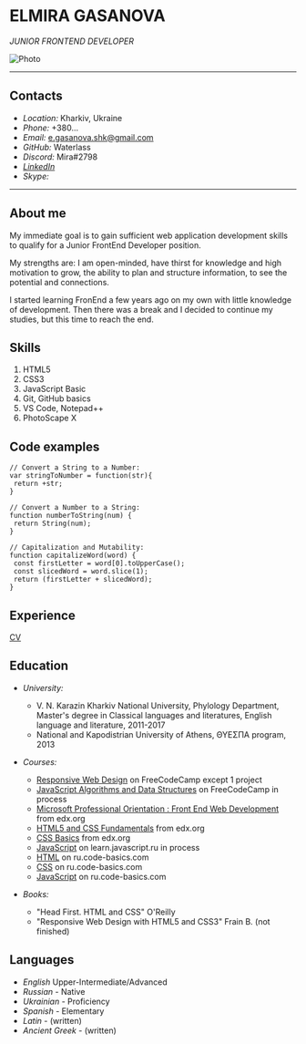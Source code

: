 # ELMIRA GASANOVA

_JUNIOR FRONTEND DEVELOPER_

![Photo](https://user-images.githubusercontent.com/43781679/149542459-4a8796bf-9d50-4128-8a1d-8e6a97957f8d.jpg)

---

## Contacts

- _Location:_ Kharkiv, Ukraine
- _Phone:_ +380...
- _Email:_ e.gasanova.shk@gmail.com
- _GitHub:_ Waterlass
- _Discord:_ Mira#2798
- _[LinkedIn](https://www.linkedin.com/in/elmira-gasanova-4b5913218/)_
- _Skype:_

---

## About me

My immediate goal is to gain sufficient web application development skills to qualify for a Junior FrontEnd Developer position.

My strengths are: I am open-minded, have thirst for knowledge and high motivation to grow, the ability to plan and structure information, to see the potential and connections.

I started learning FronEnd a few years ago on my own with little knowledge of development. Then there was a break and I decided to continue my studies, but this time to reach the end.

## Skills

1. HTML5
2. CSS3
3. JavaScript Basic
4. Git, GitHub basics
5. VS Code, Notepad++
6. PhotoScape X

## Code examples

```
// Convert a String to a Number:
var stringToNumber = function(str){
 return +str;
}

// Convert a Number to a String:
function numberToString(num) {
 return String(num);
}

// Capitalization and Mutability:
function capitalizeWord(word) {
 const firstLetter = word[0].toUpperCase();
 const slicedWord = word.slice(1);
 return (firstLetter + slicedWord);
}
```

## Experience

[CV](https://waterlass.github.io/rsschool-cv/cv) 

## Education

- _University:_

  - V. N. Karazin Kharkiv National University, Phylology Department, Master's degree in Classical languages and literatures, English language and literature, 2011-2017
  - National and Kapodistrian University of Athens, ΘΥΕΣΠΑ program, 2013

- _Courses:_
  - [Responsive Web Design](https://www.freecodecamp.org/learn/responsive-web-design/) on FreeCodeCamp except 1 project
  - [JavaScript Algorithms and Data Structures](https://www.freecodecamp.org/learn/javascript-algorithms-and-data-structures/) on FreeCodeCamp in process
  - [Microsoft Professional Orientation : Front End Web Development](https://learning.edx.org/course/course-v1:Microsoft+DEV237x+3T2018/home) from edx.org
  - [HTML5 and CSS Fundamentals](https://learning.edx.org/course/course-v1:W3Cx+HTML5.0x+2T2018/home) from edx.org
  - [CSS Basics](https://learning.edx.org/course/course-v1:W3Cx+CSS.0x+3T2017/home) from edx.org
  - [JavaScript](https://learn.javascript.ru/) on learn.javascript.ru in process
  - [HTML](https://ru.code-basics.com/languages/css) on ru.code-basics.com
  - [CSS](https://ru.code-basics.com/languages/html) on ru.code-basics.com
  - [JavaScript](https://ru.code-basics.com/languages/javascript) on ru.code-basics.com
- _Books:_
  - "Head First. HTML and CSS" O'Reilly
  - "Responsive Web Design with HTML5 and CSS3" Frain B. (not finished)

## Languages

- _English_ Upper-Intermediate/Advanced
- _Russian_ - Native
- _Ukrainian_ - Proficiency
- _Spanish_ - Elementary
- _Latin_ - (written)
- _Ancient Greek_ - (written)
